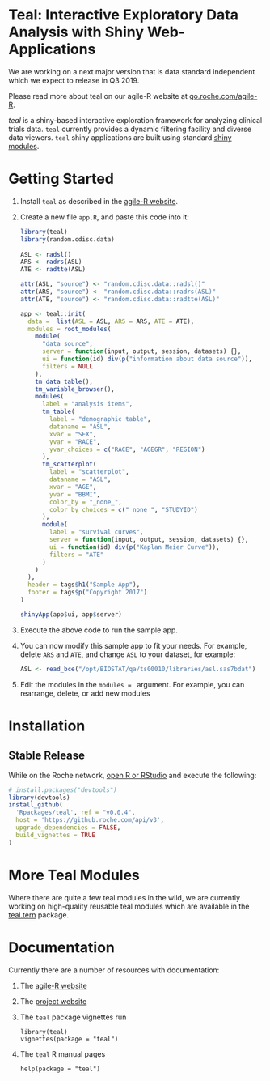 
# Teal: Interactive Exploratory Data Analysis with Shiny Web-Applications

We are working on a next major version that is data standard independent which we expect to release in Q3 2019.

Please read more about teal on our agile-R website at [go.roche.com/agile-R](http://go.roche.com/agile-R).

*teal* is a shiny-based interactive exploration framework for analyzing clinical
trials data. `teal` currently provides a dynamic filtering facility and diverse
data viewers. `teal` shiny applications are built using standard [shiny
modules](https://shiny.rstudio.com/articles/modules.html).

# Getting Started

1. Install `teal` as described in the [agile-R website](http://go.roche.com/agile-R).
1. Create a new file `app.R`, and paste this code into it:

	```r
	library(teal)
	library(random.cdisc.data)
		
	ASL <- radsl()
	ARS <- radrs(ASL)
	ATE <- radtte(ASL)
	
	attr(ASL, "source") <- "random.cdisc.data::radsl()"
	attr(ARS, "source") <- "random.cdisc.data::radrs(ASL)"
	attr(ATE, "source") <- "random.cdisc.data::radtte(ASL)"
	
	app <- teal::init(
	  data =  list(ASL = ASL, ARS = ARS, ATE = ATE),
	  modules = root_modules(
	    module(
	      "data source",
	      server = function(input, output, session, datasets) {},
	      ui = function(id) div(p("information about data source")),
	      filters = NULL
	    ),
	    tm_data_table(),
	    tm_variable_browser(),
	    modules(
	      label = "analysis items",
	      tm_table(
	        label = "demographic table",
	        dataname = "ASL",
	        xvar = "SEX",
	        yvar = "RACE",
	        yvar_choices = c("RACE", "AGEGR", "REGION")
	      ),
	      tm_scatterplot(
	        label = "scatterplot",
	        dataname = "ASL",
	        xvar = "AGE",
	        yvar = "BBMI",
	        color_by = "_none_",
	        color_by_choices = c("_none_", "STUDYID")
	      ),
	      module(
	        label = "survival curves",
	        server = function(input, output, session, datasets) {},
	        ui = function(id) div(p("Kaplan Meier Curve")),
	        filters = "ATE"
	      )
	    )
	  ),
	  header = tags$h1("Sample App"),
	  footer = tags$p("Copyright 2017")
	)
	
	shinyApp(app$ui, app$server)
	```
	
1. Execute the above code to run the sample app.
1. You can now modify this sample app to fit your needs. For example, delete
   `ARS` and `ATE`, and change `ASL` to your dataset, for example:

	```r
	ASL <- read_bce("/opt/BIOSTAT/qa/ts00010/libraries/asl.sas7bdat")
	```
   
1. Edit the modules in the `modules = ` argument. For example, you can
   rearrange, delete, or add new modules

    
# Installation 

## Stable Release

While on the Roche network, [open R or RStudio](https://r.roche.com) and execute
the following:

```r
# install.packages("devtools")
library(devtools)
install_github(
  'Rpackages/teal', ref = "v0.0.4",
  host = 'https://github.roche.com/api/v3',
  upgrade_dependencies = FALSE,
  build_vignettes = TRUE
)
```

# More Teal Modules

Where there are quite a few teal modules in the wild, we are currently working
on high-quality reusable teal modules which are available in the
[teal.tern](https://pages.github.roche.com/Rpackages/teal.tern)
package.

# Documentation

Currently there are a number of resources with documentation:

1. The [agile-R website](http://go.roche.com/agile-R)

1. The [project website](https://pages.github.roche.com/Rpackages/teal/)

1. The `teal` package vignettes run

    ```
    library(teal)
    vignettes(package = "teal")
    ```

1. The `teal` R manual pages

    ```
    help(package = "teal")
    ```
